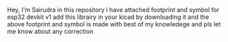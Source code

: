 Hey, I'm Sairudra
in this repository i have attached footprint and symbol for esp32 devkit v1
add this librairy in your kicad by downloading it
and the above footprint and symbol is made with best of my knowledege and pls let me know about any correction
